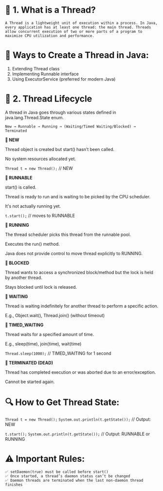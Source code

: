 # 🧵 1. What is a Thread?

`A Thread is a lightweight unit of execution within a process. In Java, 
every application has at least one thread: the main thread.
Threads allow concurrent execution of two or more parts of a program to maximize CPU utilization and performance.`

# 🧵 Ways to Create a Thread in Java:

1. Extending Thread class
2. Implementing Runnable interface
3. Using ExecutorService (preferred for modern Java)


# 🔁 2. Thread Lifecycle

A thread in Java goes through various states defined in java.lang.Thread.State enum.

`New → Runnable → Running → (Waiting/Timed Waiting/Blocked) → Terminated`


**🔹 NEW**

Thread object is created but start() hasn’t been called.

No system resources allocated yet.

`Thread t = new Thread();` // NEW


**🔹 RUNNABLE**

start() is called.

Thread is ready to run and is waiting to be picked by the CPU scheduler.

It's not actually running yet.

`t.start();` // moves to RUNNABLE


**🔹 RUNNING**

The thread scheduler picks this thread from the runnable pool.

Executes the run() method.

Java does not provide control to move thread explicitly to RUNNING.


**🔹 BLOCKED**

Thread wants to access a synchronized block/method but the lock is held by another thread.

Stays blocked until lock is released.


**🔹 WAITING**

Thread is waiting indefinitely for another thread to perform a specific action.

E.g., Object.wait(), Thread.join() (without timeout)


**🔹 TIMED_WAITING**

Thread waits for a specified amount of time.

E.g., sleep(time), join(time), wait(time)

`Thread.sleep(1000);` // TIMED_WAITING for 1 second


**🔹 TERMINATED (DEAD)**

Thread has completed execution or was aborted due to an error/exception.

Cannot be started again.


# 🔍 How to Get Thread State:

`Thread t = new Thread();`
`System.out.println(t.getState());` // Output: NEW

`t.start();`
`System.out.println(t.getState());` // Output: RUNNABLE or RUNNING


# ⚠️ Important Rules:

    ✅ setDaemon(true) must be called before start()
    ✅ Once started, a thread’s daemon status can’t be changed
    ✅ Daemon threads are terminated when the last non-daemon thread finishes
   


